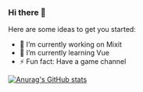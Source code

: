 ### Hi there 👋

Here are some ideas to get you started:

- 🔭 I’m currently working on Mixit
- 🌱 I’m currently learning Vue
- ⚡ Fun fact: Have a game channel

[![Anurag's GitHub stats](https://github-readme-stats.vercel.app/api?username=MaxMorozov23)](https://github.com/anuraghazra/github-readme-stats)
